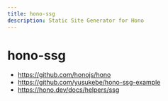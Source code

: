 ```yaml
---
title: hono-ssg
description: Static Site Generator for Hono
---
```


# hono-ssg

- https://github.com/honojs/hono
- https://github.com/yusukebe/hono-ssg-example
- https://hono.dev/docs/helpers/ssg
